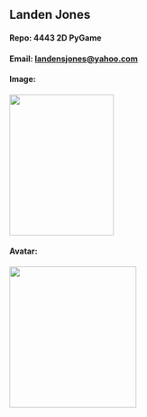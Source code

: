 ## Landen Jones
#### Repo: 4443 2D PyGame
#### Email: landensjones@yahoo.com
#### Image:
<img src="https://user-images.githubusercontent.com/59664899/86662262-2b507b00-bfb2-11ea-9be0-7efcb69e59bd.png" width="185" height="250" /> 

#### Avatar:
<img src="https://user-images.githubusercontent.com/59664899/86662254-2986b780-bfb2-11ea-9687-59e714c29dc8.png" width="225" height="250" /> 
